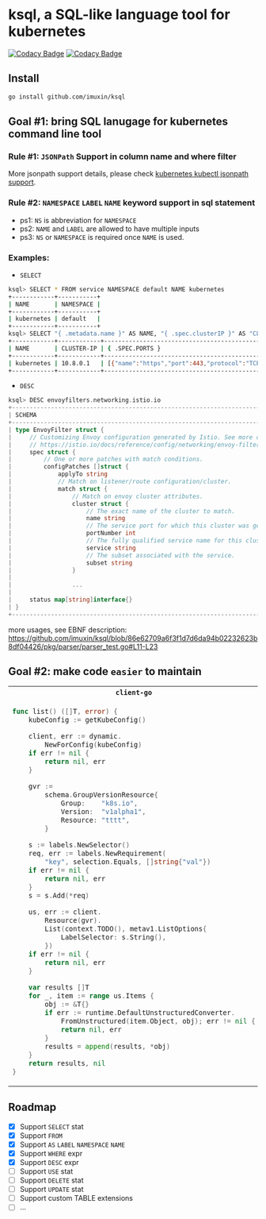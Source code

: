 # ksql, a SQL-like language tool for kubernetes

[![Codacy Badge](https://app.codacy.com/project/badge/Grade/887f9700e424478e9be6dc88237e2f72)](https://app.codacy.com/gh/imuxin/ksql/dashboard?utm_source=gh&utm_medium=referral&utm_content=&utm_campaign=Badge_grade)
[![Codacy Badge](https://app.codacy.com/project/badge/Coverage/887f9700e424478e9be6dc88237e2f72)](https://app.codacy.com/gh/imuxin/ksql/dashboard?utm_source=gh&utm_medium=referral&utm_content=&utm_campaign=Badge_coverage)

## Install

```bash
go install github.com/imuxin/ksql
```

## Goal #1: bring SQL lanugage for kubernetes command line tool

### Rule #1: `JSONPath` Support in column name and where filter

More jsonpath support details, please check [kubernetes kubectl jsonpath support](https://kubernetes.io/docs/reference/kubectl/jsonpath/).

### Rule #2: `NAMESPACE` `LABEL` `NAME` keyword support in sql statement

- ps1: `NS` is abbreviation for `NAMESPACE`
- ps2: `NAME` and `LABEL` are allowed to have multiple inputs
- ps3: `NS` or `NAMESPACE` is required once `NAME` is used.

### Examples:

- `SELECT`

```bash
ksql> SELECT * FROM service NAMESPACE default NAME kubernetes
+------------+-----------+
| NAME       | NAMESPACE |
+------------+-----------+
| kubernetes | default   |
+------------+-----------+
ksql> SELECT "{ .metadata.name }" AS NAME, "{ .spec.clusterIP }" AS "CLUSTER-IP", "{ .spec.ports }" FROM svc NAMESPACE default NAME kubernetes
+------------+------------+------------------------------------------------------------------+
| NAME       | CLUSTER-IP | { .SPEC.PORTS }                                                  |
+------------+------------+------------------------------------------------------------------+
| kubernetes | 10.8.0.1   | [{"name":"https","port":443,"protocol":"TCP","targetPort":6443}] |
+------------+------------+------------------------------------------------------------------+
```

- `DESC`

```go
ksql> DESC envoyfilters.networking.istio.io
+-------------------------------------------------------------------------------------------------+----------+
| SCHEMA                                                                                          | VERSION  |
+-------------------------------------------------------------------------------------------------+----------+
| type EnvoyFilter struct {                                                                       | v1alpha3 |
|     // Customizing Envoy configuration generated by Istio. See more details at:                 |          |
|     // https://istio.io/docs/reference/config/networking/envoy-filter.html                      |          |
|     spec struct {                                                                               |          |
|         // One or more patches with match conditions.                                           |          |
|         configPatches []struct {                                                                |          |
|             applyTo string                                                                      |          |
|             // Match on listener/route configuration/cluster.                                   |          |
|             match struct {                                                                      |          |
|                 // Match on envoy cluster attributes.                                           |          |
|                 cluster struct {                                                                |          |
|                     // The exact name of the cluster to match.                                  |          |
|                     name string                                                                 |          |
|                     // The service port for which this cluster was generated.                   |          |
|                     portNumber int                                                              |          |
|                     // The fully qualified service name for this cluster.                       |          |
|                     service string                                                              |          |
|                     // The subset associated with the service.                                  |          |
|                     subset string                                                               |          |
|                 }                                                                               |          |
|                                                                                                 |          |
|                 ...                                                                             |          |
|                                                                                                 |          |
|     status map[string]interface{}                                                               |          |
| }                                                                                               |          |
+-------------------------------------------------------------------------------------------------+----------+
```

more usages, see EBNF description:
https://github.com/imuxin/ksql/blob/86e62709a6f3f1d7d6da94b02232623b8df04426/pkg/parser/parser_test.go#L11-L23

## Goal #2: make code `easier` to maintain
<table>
<tr>
<th><code>client-go</code></th>
<th><code>ksql</code></th>
</tr>
<tr>
<td>

```go
func list() ([]T, error) {
    kubeConfig := getKubeConfig()

    client, err := dynamic.
        NewForConfig(kubeConfig)
    if err != nil {
        return nil, err
    }

    gvr :=
        schema.GroupVersionResource{
            Group:    "k8s.io",
            Version:  "v1alpha1",
            Resource: "tttt",
        }

    s := labels.NewSelector()
    req, err := labels.NewRequirement(
        "key", selection.Equals, []string{"val"})
    if err != nil {
        return nil, err
    }
    s = s.Add(*req)

    us, err := client.
        Resource(gvr).
        List(context.TODO(), metav1.ListOptions{
            LabelSelector: s.String(),
        })
    if err != nil {
        return nil, err
    }

    var results []T
    for _, item := range us.Items {
        obj := &T{}
        if err := runtime.DefaultUnstructuredConverter.
            FromUnstructured(item.Object, obj); err != nil {
            return nil, err
        }
        results = append(results, *obj)
    }
    return results, nil
}
```
</td>
<td>

```go
import "github.com/imuxin/ksql/pkg/executor"

func list() ([]T, error) {
    kubeConfig := getKubeConfig()
    sql := `SELECT * FROM tttt.v1alpha1.k8s.io LABEL key = val`
    return executor.Execute[T](sql, kubeConfig)
}
```
</td>
</tr>
</table>

## Roadmap

- [x] Support `SELECT` stat
- [x] Support `FROM`
- [x] Support `AS` `LABEL` `NAMESPACE` `NAME`
- [x] Support `WHERE` expr
- [x] Support `DESC` expr
- [ ] Support `USE` stat
- [ ] Support `DELETE` stat
- [ ] Support `UPDATE` stat
- [ ] Support custom TABLE extensions
- [ ] ...
